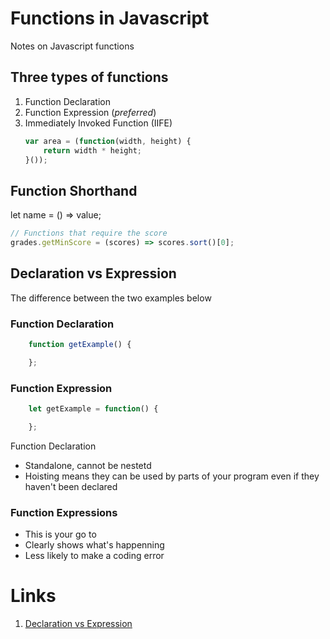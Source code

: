 # __Functions in Javascript__
Notes on Javascript functions

## Three types of functions

1. Function Declaration
2. Function Expression (_preferred_)
3. Immediately Invoked Function (IIFE)
    ```javascript
    var area = (function(width, height) {
        return width * height;
    }());
    ```
## Function Shorthand
let name = () => value;
```javascript
// Functions that require the score
grades.getMinScore = (scores) => scores.sort()[0];
```
## Declaration vs Expression

The difference between the two examples below

### Function Declaration
```javascript
    function getExample() {

    };
```

### Function Expression
```javascript
    let getExample = function() {

    };
```

Function Declaration
* Standalone, cannot be nestetd
* Hoisting means they can be used by parts of your program even if they haven't been declared

### Function Expressions
* This is your go to
* Clearly shows what's happenning
* Less likely to make a coding error

# Links
1. [Declaration vs Expression](https://javascriptweblog.wordpress.com/2010/07/06/function-declarations-vs-function-expressions/)

